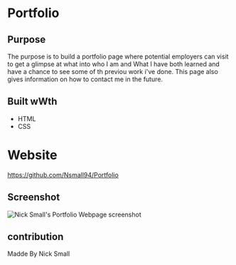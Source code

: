 # Portfolio

## Purpose
The purpose is to build a portfolio page where potential employers can visit to get a glimpse at what into who I am and What I have both learned and have a chance to see some of th previou work i've done. This page also gives information on how to contact me in the future.

## Built wWth
* HTML
* CSS

# Website
https://github.com/Nsmall94/Portfolio

## Screenshot
![Nick Small's Portfolio Webpage screenshot](assets/images/screenshot.png)

## contribution
Madde By Nick Small
